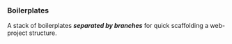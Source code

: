 ### Boilerplates
A stack of boilerplates ***separated by branches*** for quick scaffolding a web-project structure.


